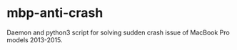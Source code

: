 # mbp-anti-crash
Daemon and python3 script for solving sudden crash issue of MacBook Pro models 2013-2015.
